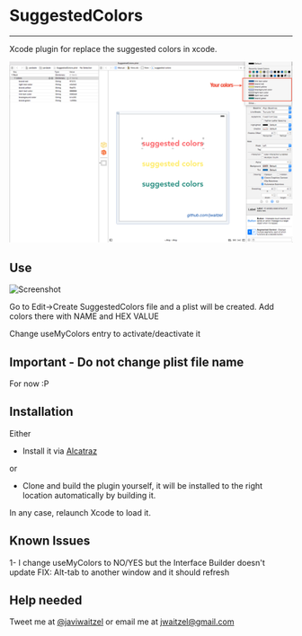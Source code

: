 # SuggestedColors
---

Xcode plugin for replace the suggested colors in xcode.

![Screenshot](https://raw.githubusercontent.com/jwaitzel/SuggestedColors/master/SuggestedColors.png)

## Use

![Screenshot](https://raw.githubusercontent.com/jwaitzel/SuggestedColors/master/CreateFile.png)

Go to Edit->Create SuggestedColors file and a plist will be created. Add colors there with NAME and HEX VALUE

Change useMyColors entry to activate/deactivate it

## Important - Do not change plist file name
For now :P

## Installation
Either

- Install it via [Alcatraz](http://alcatraz.io/)

or

- Clone and build the plugin yourself, it will be installed to the right location automatically by building it.


In any case, relaunch Xcode to load it.

## Known Issues
1- I change useMyColors to NO/YES but the Interface Builder doesn't update
  FIX: Alt-tab to another window and it should refresh

## Help needed

Tweet me at [@javiwaitzel](https://twitter.com/javiwaitzel) or email me at [jwaitzel@gmail.com](mailto:jwaitzel@gmail.com)

